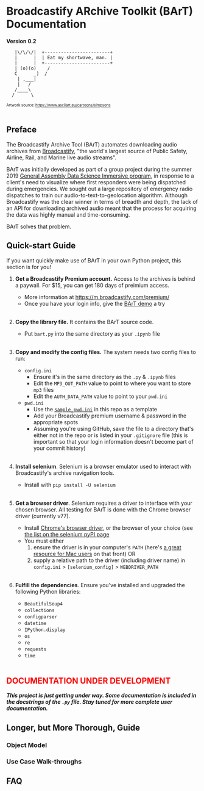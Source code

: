 # Broadcastify ARchive Toolkit (BArT)<br>Documentation

**Version 0.2**<br>
```
   |\/\/\/|  +------------------------+
   |      |  | Eat my shortwave, man. |
   |      |  +------------------------+
   | (o)(o)    /
   C      _)  /
    | ,___|
    |   /
   /____\
  /      \
```
<sub><sup>Artwork source: https://www.asciiart.eu/cartoons/simpsons</sub></sup>
<br><br>
## Preface

The Broadcastify Archive Tool (BArT) automates downloading audio archives from [Broadcastify](www.broadcastify.com), "the world's largest source of Public Safety, Airline, Rail, and Marine live audio streams".

BArT was initially developed as part of a group project during the summer 2019 [General Assembly Data Science Immersive program](https://generalassemb.ly/education/data-science-immersive/), in response to a client's need to visualize where first responders were being dispatched during emergencies. We sought out a large repository of emergency radio dispatches to train our audio-to-text-to-geolocation algorithm. Although Broadcastify was the clear winner in terms of breadth and depth, the lack of an API for downloading archived audio meant that the process for acquiring the data was highly manual and time-consuming.

BArT solves that problem.

## Quick-start Guide

If you want quickly make use of BArT in your own Python project, this section is for you!

1. **Get a Broadcastify Premium account.** Access to the archives is behind a paywall. For $15, you can get 180 days of preimium access.
    - More information at https://m.broadcastify.com/premium/
    - Once you have your login info, give the [BArT demo](https://github.com/ljhopkins2/BArT/blob/master/bart_demo.ipynb) a try<br><br>

1. **Copy the library file.** It contains the BArT source code.
    - Put `bart.py` into the same directory as your `.ipynb` file<br><br>

1. **Copy and modify the config files.** The system needs two config files to run:
    - `config.ini`
        - Ensure it's in the same directory as the `.py` & `.ipynb` files
        - Edit the `MP3_OUT_PATH` value to point to where you want to store `mp3` files
        - Edit the `AUTH_DATA_PATH` value to point to your `pwd.ini`
    - `pwd.ini`
        - Use the [`sample_pwd.ini`](https://github.com/ljhopkins2/BArT/blob/master/sample_pwd.ini) in this repo as a template
        - Add your Broadcastify premium username & password in the appropriate spots
        - Assuming you're using GitHub, save the file to a directory that's either not in the repo or is listed in your `.gitignore` file (this is important so that your login information doesn't become part of your commit history)<br><br>

1. **Install selenium**. Selenium is a browser emulator used to interact with Broadcastify's archive navigation tools.
    - Install with `pip install -U selenium`<br><br>
    
1. **Get a browser driver**. Selenium requires a driver to interface with your chosen browser. All testing for BArT is done with the Chrome browser driver (currently v77).
    - Install [Chrome's browser driver](https://sites.google.com/a/chromium.org/chromedriver/downloads), or the browser of your choice (see [the list on the selenium pyPI page](https://pypi.org/project/selenium/)
    - You must either 
      1. ensure the driver is in your computer's `PATH` (here's [a great resource for Mac users](https://www.architectryan.com/2012/10/02/add-to-the-path-on-mac-os-x-mountain-lion/#.Uydjga1dXDg) on that front) OR
      1. supply a relative path to the driver (including driver name) in `config.ini` > `[selenium_config]` > `WEBDRIVER_PATH`<br><br>

1. **Fulfill the dependencies**. Ensure you've installed and upgraded the following Python libraries:
    - `BeautifulSoup4`
    - `collections`
    - `configparser`
    - `datetime`
    - `IPython.display`
    - `os`
    - `re`
    - `requests`
    - `time`<br><br>

## <span style="color:red">**DOCUMENTATION UNDER DEVELOPMENT**</span>

**_This project is just getting under way. Some documentation is included in the docstrings of the `.py` file. Stay tuned for more complete user documentation._**

## Longer, but More Thorough, Guide

### Object Model

### Use Case Walk-throughs

## FAQ
